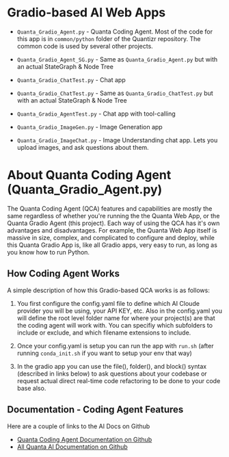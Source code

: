 # Gradio-based AI Web Apps

* `Quanta_Gradio_Agent.py` - Quanta Coding Agent. Most of the code for this app is in `common/python` folder of the Quantizr repository. The common code is used by several other projects.

* `Quanta_Gradio_Agent_SG.py` - Same as `Quanta_Gradio_Agent.py` but with an actual StateGraph & Node Tree

* `Quanta_Gradio_ChatTest.py` - Chat app

* `Quanta_Gradio_ChatTest.py` - Same as `Quanta_Gradio_ChatTest.py` but with an actual StateGraph & Node Tree

* `Quanta_Gradio_AgentTest.py` - Chat app with tool-calling

* `Quanta_Gradio_ImageGen.py` - Image Generation app

* `Quanta_Gradio_ImageChat.py` - Image Understanding chat app. Lets you upload images, and ask questions about them.


# About Quanta Coding Agent (Quanta_Gradio_Agent.py)

The Quanta Coding Agent (QCA) features and capabilities are mostly the same regardless of whether you're running the the Quanta Web App, or the Quanta Gradio Agent (this project). Each way of using the QCA has it's own advantages and disadvantages. For example, the Quanta Web App itself is massive in size, complex, and complicated to configure and deploy, while this Quanta Gradio App is, like all Gradio apps, very easy to run, as long as you know how to run Python.


## How Coding Agent Works

A simple description of how this Gradio-based QCA works is as follows:

1) You first configure the config.yaml file to define which AI Cloude provider you will be using, your API KEY, etc. Also in the config.yaml you will define the root level folder name for where your project(s) are that the coding agent will work with. You can specifiy which subfolders to include or exclude, and which filename extensions to include.

2) Once your config.yaml is setup you can run the app with `run.sh` (after running `conda_init.sh` if you want to setup your env that way)

3) In the gradio app you can use the file(), folder(), and block() syntax (described in links below) to ask questions about your codebase or request actual direct real-time code refactoring to be done to your code base also.


## Documentation - Coding Agent Features

Here are a couple of links to the AI Docs on Github

* [Quanta Coding Agent Documentation on Github](https://github.com/Clay-Ferguson/quantizr/blob/main/docs/user-guide/index.md#ai-agent-for-code-refactoring)
* [All Quanta AI Documentation on Github](https://github.com/Clay-Ferguson/quantizr/blob/main/docs/user-guide/index.md)

